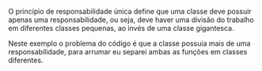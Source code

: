 O princípio de responsabilidade única define que uma classe deve possuir apenas uma responsabilidade, ou seja, deve haver uma divisão do trabalho em diferentes classes pequenas, ao invés de uma classe gigantesca.

Neste exemplo o problema do código é que a classe possuia mais de uma responsabilidade, para arrumar eu separei ambas as funções em classes diferentes.